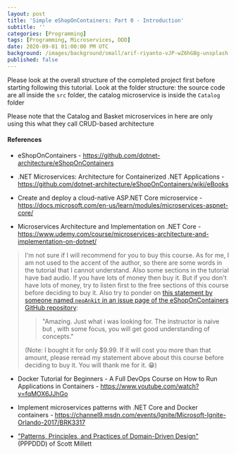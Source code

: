 ```yaml
---
layout: post
title: 'Simple eShopOnContainers: Part 0 - Introduction'
subtitle: ''
categories: [Programming]
tags: [Programming, Microservices, DDD]
date: 2020-09-01 01:00:00 PM UTC
background: /images/background/small/arif-riyanto-vJP-wZ6hGBg-unsplash.jpg
published: false
---
```


<!-- started August 22, 2020 07:19 PM Philippine Time -->

Please look at the overall structure of the completed project first before starting following this tutorial. Look at the folder structure: the source code are all inside the `src` folder, the catalog microservice is inside the `Catalog` folder


<!--more-->

Please note that the Catalog and Basket microservices in here are only using this what they call CRUD-based architecture


#### References

- eShopOnContainers - https://github.com/dotnet-architecture/eShopOnContainers

- .NET Microservices: Architecture for Containerized .NET Applications - https://github.com/dotnet-architecture/eShopOnContainers/wiki/eBooks

- Create and deploy a cloud-native ASP.NET Core microservice - https://docs.microsoft.com/en-us/learn/modules/microservices-aspnet-core/


- Microservices Architecture and Implementation on .NET Core - https://www.udemy.com/course/microservices-architecture-and-implementation-on-dotnet/

> I'm not sure if I will recommend for you to buy this course. As for me, I am not used to the accent of the author, so there are some words in the tutorial that I cannot understand. Also some sections in the tutorial have bad audio. If you have lots of money then buy it. But if you don't have lots of money, try to listen first to the free sections of this course before deciding to buy it. Also try to ponder on [this statement by someone named `neoAnkit` in an issue page of the eShopOnContainers GitHub repository](https://github.com/dotnet-architecture/eShopOnContainers/issues/1275):
> 
> > "Amazing. Just what i was looking for. The instructor is naive but , with some focus, you will get good understanding of concepts."
> 
> (Note: I bought it for only $9.99. If it will cost you more than that amount, please reread my statement above about this course before deciding to buy it. You will thank me for it. :grin:)

- Docker Tutorial for Beginners - A Full DevOps Course on How to Run Applications in Containers - https://www.youtube.com/watch?v=fqMOX6JJhGo
- Implement microservices patterns with .NET Core and Docker containers - https://channel9.msdn.com/events/Ignite/Microsoft-Ignite-Orlando-2017/BRK3317


- ["Patterns, Principles, and Practices of Domain-Driven Design"](https://www.bookdepository.com/Patterns-Principles-Practices-Domain-Driven-Design-Scott-Millett/9781118714706?a_aid=jflaga) (PPPDDD) of Scott Millett
